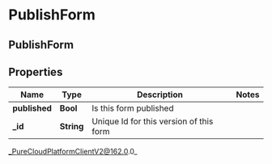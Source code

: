 # PublishForm

## PublishForm

## Properties

|Name | Type | Description | Notes|
|------------ | ------------- | ------------- | -------------|
| **published** | **Bool** | Is this form published | |
| **_id** | **String** | Unique Id for this version of this form | |



_PureCloudPlatformClientV2@162.0.0_
